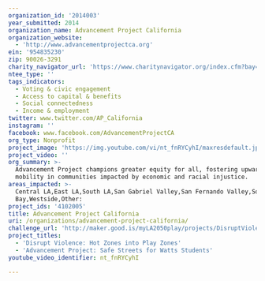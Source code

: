 ```yaml
---
organization_id: '2014003'
year_submitted: 2014
organization_name: Advancement Project California
organization_website:
  - 'http://www.advancementprojectca.org'
ein: '954835230'
zip: 90026-3291
charity_navigator_url: 'https://www.charitynavigator.org/index.cfm?bay=search.profile&ein=954835230'
ntee_type: ''
tags_indicators:
  - Voting & civic engagement
  - Access to capital & benefits
  - Social connectedness
  - Income & employment
twitter: www.twitter.com/AP_California
instagram: ''
facebook: www.facebook.com/AdvancementProjectCA
org_type: Nonprofit
project_image: 'https://img.youtube.com/vi/nt_fnRYCyhI/maxresdefault.jpg'
project_video: ''
org_summary: >-
  Advancement Project champions greater equity for all, fostering upward
  mobility in communities impacted by economic and racial injustice.
areas_impacted: >-
  Central LA,East LA,South LA,San Gabriel Valley,San Fernando Valley,South
  Bay,Westside,Other:
project_ids: '4102005'
title: Advancement Project California
uri: /organizations/advancement-project-california/
challenge_url: 'http://maker.good.is/myLA2050play/projects/DisruptViolence.html'
project_titles:
  - 'Disrupt Violence: Hot Zones into Play Zones'
  - 'Advancement Project: Safe Streets for Watts Students'
youtube_video_identifier: nt_fnRYCyhI

---
```

